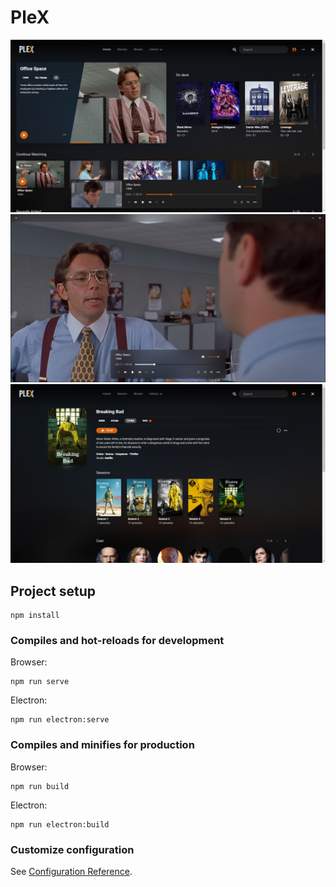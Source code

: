 # PleX

![Home](https://github.com/ruurdbijlsma/PlexClient/blob/master/.gh/home.png?raw=true)
![Player](https://github.com/ruurdbijlsma/PlexClient/blob/master/.gh/player.png?raw=true)
![Show](https://github.com/ruurdbijlsma/PlexClient/blob/master/.gh/show.png?raw=true)

## Project setup
```
npm install
```

### Compiles and hot-reloads for development
Browser:
```
npm run serve
```
Electron:
```
npm run electron:serve
```

### Compiles and minifies for production
Browser:
```
npm run build
```
Electron:
```
npm run electron:build
```

### Customize configuration
See [Configuration Reference](https://cli.vuejs.org/config/).
